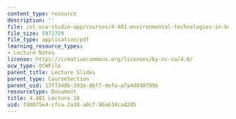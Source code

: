 ```yaml
---
content_type: resource
description: ''
file: /ol-ocw-studio-app/courses/4-401-environmental-technologies-in-buildings-fall-2018/7d0075e4cfca2a38a0cf86a634ca4205_MIT4_401F18_lec10.pdf
file_size: 5972729
file_type: application/pdf
learning_resource_types:
- Lecture Notes
license: https://creativecommons.org/licenses/by-nc-sa/4.0/
ocw_type: OCWFile
parent_title: Lecture Slides
parent_type: CourseSection
parent_uid: 13f7348b-393e-8bf7-defa-a7a4d040799b
resourcetype: Document
title: 4.401 Lecture 10
uid: 7d0075e4-cfca-2a38-a0cf-86a634ca4205
---
```

